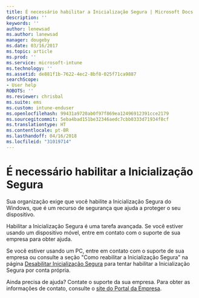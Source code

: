 ```yaml
---
title: É necessário habilitar a Inicialização Segura | Microsoft Docs
description: ''
keywords: ''
author: lenewsad
ms.author: lanewsad
manager: dougeby
ms.date: 03/16/2017
ms.topic: article
ms.prod: ''
ms.service: microsoft-intune
ms.technology: ''
ms.assetid: de881f1b-7622-4ec2-8bf8-025f71ca9887
searchScope:
- User help
ROBOTS: ''
ms.reviewer: chrisbal
ms.suite: ems
ms.custom: intune-enduser
ms.openlocfilehash: 99431a9720ab0f97f869ea12496912391cce2179
ms.sourcegitcommit: 5eba4bad151be32346aedc7cbb0333d71934f8cf
ms.translationtype: HT
ms.contentlocale: pt-BR
ms.lasthandoff: 04/16/2018
ms.locfileid: "31019714"
---
```

# <a name="you-need-to-enable-secure-boot"></a>É necessário habilitar a Inicialização Segura

Sua organização exige que você habilite a Inicialização Segura do Windows, que é um recurso de segurança que ajuda a proteger o seu dispositivo.

Habilitar a Inicialização Segura é uma tarefa avançada. Se você estiver usando um dispositivo móvel, entre em contato com o suporte de sua empresa para obter ajuda.

Se você estiver usando um PC, entre em contato com o suporte de sua empresa ou consulte a seção "Como reabilitar a Inicialização Segura" na página [Desabilitar Inicialização Segura](https://msdn.microsoft.com/library/windows/hardware/dn898540(v=vs.85).aspx) para tentar habilitar a Inicialização Segura por conta própria.

Ainda precisa de ajuda? Contate o suporte da sua empresa. Para obter as informações de contato, consulte o [site do Portal da Empresa](https://portal.manage.microsoft.com#HelpDeskDialog).
